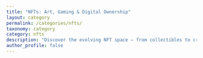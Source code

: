 ```yaml
---
title: "NFTs: Art, Gaming & Digital Ownership"
layout: category
permalink: /categories/nfts/
taxonomy: category
category: nfts
description: "Discover the evolving NFT space — from collectibles to creator economies and tokenized media."
author_profile: false
---
```


